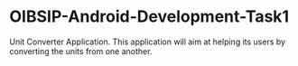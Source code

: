 # OIBSIP-Android-Development-Task1


Unit Converter Application. This application will aim at helping its users by converting the units from one another.

